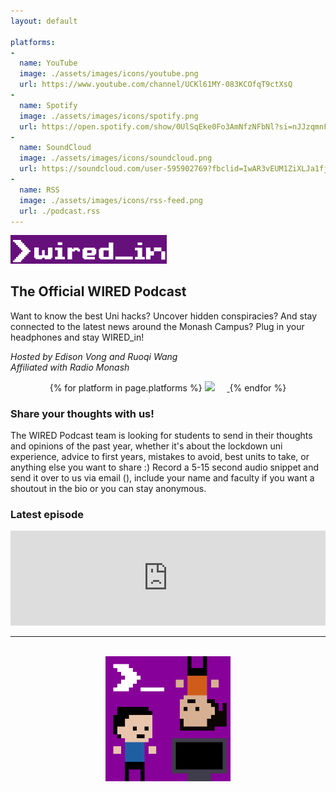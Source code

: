 ```yaml
---
layout: default

platforms:
- 
  name: YouTube
  image: ./assets/images/icons/youtube.png
  url: https://www.youtube.com/channel/UCKl61MY-083KCOfqT9ctXsQ
- 
  name: Spotify
  image: ./assets/images/icons/spotify.png
  url: https://open.spotify.com/show/0UlSqEke0Fo3AmNfzNFbNl?si=nJJzqmnFTtmrM14DrTc6-w&dl_branch=1&fbclid=IwAR2IsML08wRBQvqvP_hRjvjAU_-Xw-1zZKJp-WNgFwCD3i56PRDJy2-EQQc&nd=1
- 
  name: SoundCloud
  image: ./assets/images/icons/soundcloud.png
  url: https://soundcloud.com/user-595902769?fbclid=IwAR3vEUM1ZiXLJa1fj7jOPKx3GuKvHa_UTviNHM6ZhyZjJQgGgarDUgYlii0
- 
  name: RSS
  image: ./assets/images/icons/rss-feed.png
  url: ./podcast.rss
---
```

<!-- Logo -->
<div align="left">
<img src="./assets/images/wired_in.png" alt="WIRED_in Logo" width="250"/>
</div>

## The Official WIRED Podcast  
Want to know the best Uni hacks? Uncover hidden conspiracies? And stay connected to the latest news around the Monash Campus?
Plug in your headphones and stay WIRED_in!
<p>
<i>Hosted by Edison Vong and Ruoqi Wang<br>
Affiliated with Radio Monash</i>
</p>

<div float="left" align="middle" margin="10px">
    {% for platform in page.platforms %}
      <a href="{{ platform.url }}" target="_blank" rel="noreferrer noopener">
      <img src="{{ platform.image }}" height="50" style="margin-right:20px"/>
      </a>
    {% endfor %}
</div>

<h3>Share your thoughts with us!</h3>
The WIRED Podcast team is looking for students to send in their thoughts and opinions of the past year, whether it's about the lockdown uni experience, advice to first years, mistakes to avoid, best units to take, or anything else you want to share :)
Record a 5-15 second audio snippet and send it over to us via
email (<podcast@wired.org.au>), include your name and faculty if you want a shoutout in the bio or you can stay anonymous.

<div markdown="1">

### Latest episode
<!-- --- -->

</div>
<!-- <br> -->
<iframe src="https://open.spotify.com/embed/show/0UlSqEke0Fo3AmNfzNFbNl?t=0" width="100%" height="152" frameBorder="0" allowtransparency="true" allow="encrypted-media" playlist-continuous="true"></iframe>
<!-- <iframe src="https://widget.spreaker.com/player?show_id=1433865" width="100%" height="200px" frameborder="0"></iframe> -->
<br>
<div markdown="1">

---

</div>
<br>
<div align="middle">
<img src="./assets/images/podcast.gif" width="200"/>
</div>